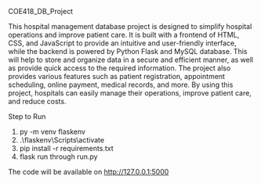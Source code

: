 ﻿COE418_DB_Project
 
 This hospital management database project is designed to simplify hospital operations and improve patient care. It is built with a frontend of HTML, CSS, and JavaScript to provide an intuitive and user-friendly interface, while the backend is powered by Python Flask and MySQL database. This will help to store and organize data in a secure and efficient manner, as well as provide quick access to the required information. The project also provides various features such as patient registration, appointment scheduling, online payment, medical records, and more. By using this project, hospitals can easily manage their operations, improve patient care, and reduce costs.

Step to Run
1. py -m venv flaskenv
2. .\flaskenv\Scripts\activate
3. pip install -r requirements.txt
4. flask run through run.py

The code will be available on http://127.0.0.1:5000
